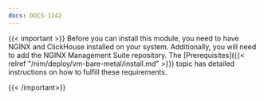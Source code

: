 ```yaml
---
docs: DOCS-1242
---
```


{{< important >}}
Before you can install this module, you need to have NGINX and ClickHouse installed on your system. Additionally, you will need to add the NGINX Management Suite repository. The [Prerequisites]({{< relref "/nim/deploy/vm-bare-metal/install.md" >}}) topic has detailed instructions on how to fulfill these requirements.

{{< /important>}}

